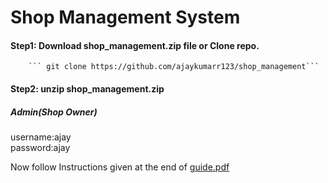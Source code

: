 # Shop Management System
#### Step1: Download shop_management.zip file  or       Clone repo.
        ``` git clone https://github.com/ajaykumarr123/shop_management```
#### Step2: unzip shop_management.zip

##### Admin(Shop Owner)</br>
username:ajay</br>
password:ajay

Now follow Instructions given at the end of [guide.pdf](https://github.com/ajaykumarr123/shop_management/blob/master/guide.pdf)
